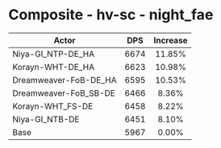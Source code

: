 # Composite - hv-sc - night_fae
| Actor | DPS | Increase |
|---|:---:|:---:|
|Niya-GI_NTP-DE_HA|6674|11.85%|
|Korayn-WHT-DE_HA|6623|10.98%|
|Dreamweaver-FoB-DE_HA|6595|10.53%|
|Dreamweaver-FoB_SB-DE|6466|8.36%|
|Korayn-WHT_FS-DE|6458|8.22%|
|Niya-GI_NTB-DE|6451|8.10%|
|Base|5967|0.00%|
